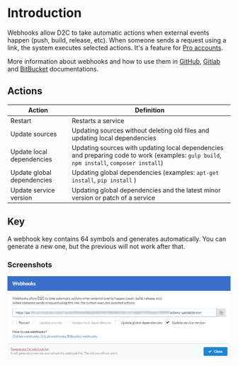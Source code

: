 # Introduction

Webhooks allow D2C to take automatic actions when external events happen (push, build, release, etc). When someone sends a request using a link, the system executes selected actions. It's a feature for [Pro accounts](/account/plan).

More information about webhooks and how to use them in [GitHub](https://developer.github.com/webhooks/creating/), [Gitlab](https://docs.gitlab.com/ee/user/project/integrations/webhooks.html#overview) and [BitBucket](https://confluence.atlassian.com/bitbucket/manage-webhooks-735643732.html#Managewebhooks-create_webhookCreatingwebhooks) documentations.

## Actions

Action                     | Definition
-------------------------- | ----------------------------------------------------------------------------------------------------------------------------------
Restart                    | Restarts a service
Update sources             | Updating sources without deleting old files and updating local dependencies
Update local dependencies  | Updating sources with updating local dependencies and preparing code to work (examples: `gulp build`, `npm install`, `composer install`)
Update global dependencies | Updating global dependencies (examples: `apt-get install`, `pip install` )
Update service version     | Updating global dependencies and the latest minor version or patch of a service

## Key

A webhook key contains 64 symbols and generates automatically. You can generate a new one, but the previous will not work after that.

### Screenshots

![Webhooks](../img/webhooks.png)
